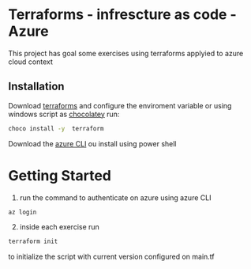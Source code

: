 # Terraforms - infrescture as code - Azure

This project has goal some exercises using terraforms applyied to azure cloud context

## Installation

Download [terraforms](https://www.terraform.io/downloads.html) and configure the enviroment variable or 
using windows script as [chocolatey](https://chocolatey.org/) run:

```bash
choco install -y  terraform
```

Download the [azure CLI](https://docs.microsoft.com/en-us/cli/azure/install-azure-cli-windows?tabs=azure-cli) ou install using power shell


# Getting Started

1. run the command to authenticate on azure using azure CLI
```bash
az login
```
2. inside each exercise run  
```bash
terraform init
```
to initialize the script with current version configured on main.tf

